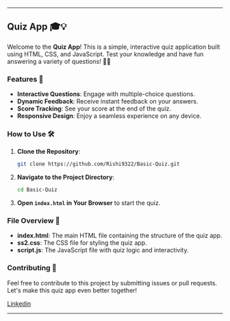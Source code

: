 
---

## Quiz App 🎓💡

Welcome to the **Quiz App**! This is a simple, interactive quiz application built using HTML, CSS, and JavaScript. Test your knowledge and have fun answering a variety of questions! 📝✨

### Features 🌟

- **Interactive Questions**: Engage with multiple-choice questions.
- **Dynamic Feedback**: Receive instant feedback on your answers.
- **Score Tracking**: See your score at the end of the quiz.
- **Responsive Design**: Enjoy a seamless experience on any device.

### How to Use 🛠️

1. **Clone the Repository**:
   ```sh
   git clone https://github.com/Rishi9322/Basic-Quiz.git
   ```
2. **Navigate to the Project Directory**:
   ```sh
   cd Basic-Quiz
   ```
3. **Open `index.html` in Your Browser** to start the quiz.

### File Overview 📁

- **index.html**: The main HTML file containing the structure of the quiz app.
- **ss2.css**: The CSS file for styling the quiz app.
- **script.js**: The JavaScript file with quiz logic and interactivity.

### Contributing 🤝

Feel free to contribute to this project by submitting issues or pull requests. Let's make this quiz app even better together!

[Linkedin](https://www.linkedin.com/in/rishi-poddar/)

---


